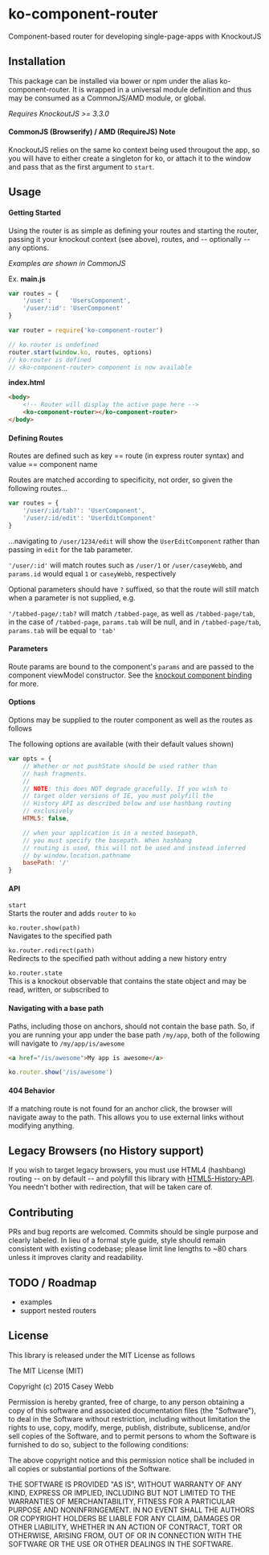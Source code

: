 # ko-component-router
Component-based router for developing single-page-apps with KnockoutJS

## Installation
This package can be installed via bower or npm under the alias ko-component-router. It is wrapped in a universal module definition and thus may be consumed as a CommonJS/AMD module, or global.

_Requires KnockoutJS >= 3.3.0_

#### CommonJS (Browserify) / AMD (RequireJS) Note
KnockoutJS relies on the same ko context being used througout the app, so you will have to either create a singleton for ko, or attach it to the window and pass that as the first argument to `start`.

## Usage

#### Getting Started
Using the router is as simple as defining your routes and starting the router, passing it your knockout context (see above), routes, and -- optionally -- any options. 

_Examples are shown in CommonJS_

Ex.
__main.js__
```javascript
var routes = {
    '/user':     'UsersComponent',
    '/user/:id': 'UserComponent'
}

var router = require('ko-component-router')

// ko.router is undefined
router.start(window.ko, routes, options)
// ko.router is defined
// <ko-component-router> component is now available
```

__index.html__
```html
<body>
    <!-- Router will display the active page here -->
    <ko-component-router></ko-component-router>
</body>
```

#### Defining Routes
Routes are defined such as key == route (in express router syntax) and value == component name

Routes are matched according to specificity, not order, so given the following routes...
```javascript
var routes = {
    '/user/:id/tab?': 'UserComponent',
    '/user/:id/edit': 'UserEditComponent'
} 
```
...navigating to `/user/1234/edit` will show the `UserEditComponent` rather than passing in `edit` for the tab parameter.

`'/user/:id'` will match routes such as `/user/1` or `/user/caseyWebb`,
and `params.id` would equal `1` or `caseyWebb`, respectively

Optional parameters should have `?` suffixed, so that the route will still match when a parameter is not supplied, e.g.

`'/tabbed-page/:tab?` will match `/tabbed-page`, as well as `/tabbed-page/tab`,
in the case of `/tabbed-page`, `params.tab` will be null, and in `/tabbed-page/tab`, `params.tab` will be equal to `'tab'`

#### Parameters
Route params are bound to the component's `params` and are passed to the component viewModel constructor. See the [knockout component binding](http://knockoutjs.com/documentation/component-binding.html) for more.

#### Options
Options may be supplied to the router component as well as the routes as follows

The following options are available (with their default values shown)

```javascript
var opts = {
    // Whether or not pushState should be used rather than
    // hash fragments.
    //
    // NOTE: this does NOT degrade gracefully. If you wish to
    // target older versions of IE, you must polyfill the 
    // History API as described below and use hashbang routing
    // exclusively
    HTML5: false,

    // when your application is in a nested basepath,
    // you must specify the basepath. When hashbang
    // routing is used, this will not be used and instead inferred
    // by window.location.pathname
    basePath: '/'
}
```

#### API
`start`  
Starts the router and adds `router` to `ko`

`ko.router.show(path)`  
Navigates to the specified path

`ko.router.redirect(path)`  
Redirects to the specified path without adding a new history entry

`ko.router.state`  
This is a knockout observable that contains the state object and may be read, written, or subscribed to

#### Navigating with a base path
Paths, including those on anchors, should not contain the base path. So, if you are running your app under the base path `/my/app`, both of the following will navigate to `/my/app/is/awesome`

```html
<a href="/is/awesome">My app is awesome</a>
```

```javascript
ko.router.show('/is/awesome')
```

#### 404 Behavior
If a matching route is not found for an anchor click, the browser will navigate away to the path. This allows you to use external links without modifying anything.

## Legacy Browsers (no History support)
If you wish to target legacy browsers, you must use HTML4 (hashbang) routing -- on by default -- and polyfill this library with [HTML5-History-API](https://github.com/devote/HTML5-History-API). You needn't bother with redirection, that will be taken care of.

## Contributing
PRs and bug reports are welcomed. Commits should be single purpose and clearly labeled. In lieu of a formal style guide, style should remain consistent with existing codebase; please limit line lengths to ~80 chars unless it improves clarity and readability.

## TODO / Roadmap
- examples
- support nested routers

## License
This library is released under the MIT License as follows

The MIT License (MIT)

Copyright (c) 2015 Casey Webb

Permission is hereby granted, free of charge, to any person obtaining a copy
of this software and associated documentation files (the "Software"), to deal
in the Software without restriction, including without limitation the rights
to use, copy, modify, merge, publish, distribute, sublicense, and/or sell
copies of the Software, and to permit persons to whom the Software is
furnished to do so, subject to the following conditions:

The above copyright notice and this permission notice shall be included in all
copies or substantial portions of the Software.

THE SOFTWARE IS PROVIDED "AS IS", WITHOUT WARRANTY OF ANY KIND, EXPRESS OR
IMPLIED, INCLUDING BUT NOT LIMITED TO THE WARRANTIES OF MERCHANTABILITY,
FITNESS FOR A PARTICULAR PURPOSE AND NONINFRINGEMENT. IN NO EVENT SHALL THE
AUTHORS OR COPYRIGHT HOLDERS BE LIABLE FOR ANY CLAIM, DAMAGES OR OTHER
LIABILITY, WHETHER IN AN ACTION OF CONTRACT, TORT OR OTHERWISE, ARISING FROM,
OUT OF OR IN CONNECTION WITH THE SOFTWARE OR THE USE OR OTHER DEALINGS IN THE
SOFTWARE.
